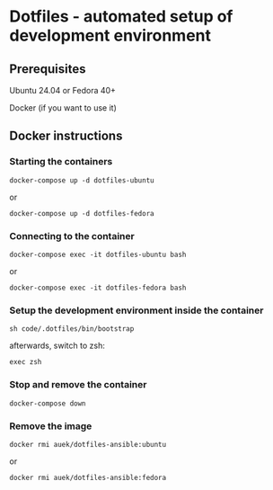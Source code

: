 # Dotfiles - automated setup of development environment

## Prerequisites
Ubuntu 24.04 or Fedora 40+

Docker (if you want to use it)

## Docker instructions

### Starting the containers

`docker-compose up -d dotfiles-ubuntu`

or

`docker-compose up -d dotfiles-fedora`

### Connecting to the container

`docker-compose exec -it dotfiles-ubuntu bash`

or

`docker-compose exec -it dotfiles-fedora bash`


### Setup the development environment inside the container

`sh code/.dotfiles/bin/bootstrap` 

afterwards, switch to zsh:

`exec zsh`

### Stop and remove the container
`docker-compose down`

### Remove the image
`docker rmi auek/dotfiles-ansible:ubuntu`

or

`docker rmi auek/dotfiles-ansible:fedora`



